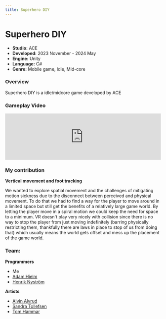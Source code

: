 ```yaml
---
title: Superhero DIY
---
```


# Superhero DIY
 
- **Studio:** ACE
- **Developed:** 2023 November - 2024 May
- **Engine:** Unity
- **Language:** C#
- **Genre:** Mobile game, Idle, Mid-core

### Overview

Superhero DIY is a idle/midcore game developed by ACE  

### Gameplay Video

<iframe width="100%" height="auto" src="https://www.youtube.com/embed/Zkv-umJfA5c?si=lj5IrgRyK1tbwDFu" title="YouTube video player" frameborder="0" allow="accelerometer; autoplay; clipboard-write; encrypted-media; gyroscope; picture-in-picture; web-share" referrerpolicy="strict-origin-when-cross-origin" allowfullscreen></iframe>

### My contribution

**Vertical movement and foot tracking**

We wanted to explore spatial movement and the challenges of mitigating motion sickness due to the disconnect between perceived and physical movement. To do that we had to find a way for the player to move around in a limited space but still get the benefits of a relatively large game world. By letting the player move in a spiral motion we could keep the need for space to a minimum. VR doesn't play very nicely with collision since there is no way to stop the player from just moving indefinitely (barring physically restricting them, thankfully there are laws in place to stop of us from doing that) which usually means the world gets offset and mess up the placement of the game world. 

### Team: 
**Programmers**  

- Me  
- [Adam Hjelm](https://github.com/Adam-Hjelm) 
- [Henrik Nyström](https://github.com/sweviceroy) 

**Artists**

- [Alvin Alvrud](https://www.artstation.com/alvrudart)
- [Sandra Tollefsen](https://www.artstation.com/sandratollefsen)
- [Tom Hammar](https://www.artstation.com/tomhammar)